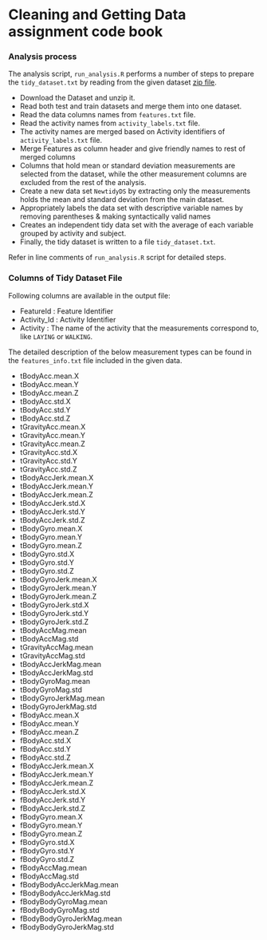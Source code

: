 # Cleaning and Getting Data assignment code book

### Analysis process

The analysis script, `run_analysis.R` performs a number of steps to prepare the `tidy_dataset.txt` by reading from the given dataset [zip file](https://d396qusza40orc.cloudfront.net/getdata%2Fprojectfiles%2FUCI%20HAR%20Dataset.zip).
 
 - Download the Dataset and unzip it. 
 - Read both test and train datasets and merge them into one dataset.
 - Read the data columns names from `features.txt` file.
 - Read the activity names from `activity_labels.txt` file.
 - The activity names are  merged based on Activity identifiers of `activity_labels.txt` file.
 - Merge Features as column header and give friendly names to rest of merged columns
 - Columns that hold mean or standard deviation measurements are selected from the dataset, while the other measurement columns are excluded from the rest of the analysis.
 - Create a new data set `NewtidyDS` by extracting only the measurements holds the mean and standard deviation from the main dataset.
 - Appropriately labels the data set with descriptive variable names by removing parentheses & making syntactically valid names
 - Creates an independent tidy data set with the average of each variable grouped by activity and subject.
 - Finally, the tidy dataset is written to a file `tidy_dataset.txt`.

Refer in line comments of `run_analysis.R` script for detailed steps.

### Columns of Tidy Dataset File

Following columns are available in the output file:

  - FeatureId : Feature Identifier
  - Activity_Id : Activity Identifier
  - Activity : The name of the activity that the measurements correspond to, like `LAYING` or `WALKING`.

The detailed description of the below measurement types can be found in the `features_info.txt` file included in the given data.

  - tBodyAcc.mean.X
  - tBodyAcc.mean.Y
  - tBodyAcc.mean.Z
  - tBodyAcc.std.X
  - tBodyAcc.std.Y
  - tBodyAcc.std.Z
  - tGravityAcc.mean.X
  - tGravityAcc.mean.Y
  - tGravityAcc.mean.Z
  - tGravityAcc.std.X
  - tGravityAcc.std.Y
  - tGravityAcc.std.Z
  - tBodyAccJerk.mean.X
  - tBodyAccJerk.mean.Y
  - tBodyAccJerk.mean.Z
  - tBodyAccJerk.std.X
  - tBodyAccJerk.std.Y
  - tBodyAccJerk.std.Z
  - tBodyGyro.mean.X
  - tBodyGyro.mean.Y
  - tBodyGyro.mean.Z
  - tBodyGyro.std.X
  - tBodyGyro.std.Y
  - tBodyGyro.std.Z
  - tBodyGyroJerk.mean.X
  - tBodyGyroJerk.mean.Y
  - tBodyGyroJerk.mean.Z
  - tBodyGyroJerk.std.X
  - tBodyGyroJerk.std.Y
  - tBodyGyroJerk.std.Z
  - tBodyAccMag.mean
  - tBodyAccMag.std
  - tGravityAccMag.mean
  - tGravityAccMag.std
  - tBodyAccJerkMag.mean
  - tBodyAccJerkMag.std
  - tBodyGyroMag.mean
  - tBodyGyroMag.std
  - tBodyGyroJerkMag.mean
  - tBodyGyroJerkMag.std
  - fBodyAcc.mean.X
  - fBodyAcc.mean.Y
  - fBodyAcc.mean.Z
  - fBodyAcc.std.X
  - fBodyAcc.std.Y
  - fBodyAcc.std.Z
  - fBodyAccJerk.mean.X
  - fBodyAccJerk.mean.Y
  - fBodyAccJerk.mean.Z
  - fBodyAccJerk.std.X
  - fBodyAccJerk.std.Y
  - fBodyAccJerk.std.Z
  - fBodyGyro.mean.X
  - fBodyGyro.mean.Y
  - fBodyGyro.mean.Z
  - fBodyGyro.std.X
  - fBodyGyro.std.Y
  - fBodyGyro.std.Z
  - fBodyAccMag.mean
  - fBodyAccMag.std
  - fBodyBodyAccJerkMag.mean
  - fBodyBodyAccJerkMag.std
  - fBodyBodyGyroMag.mean
  - fBodyBodyGyroMag.std
  - fBodyBodyGyroJerkMag.mean
  - fBodyBodyGyroJerkMag.std


